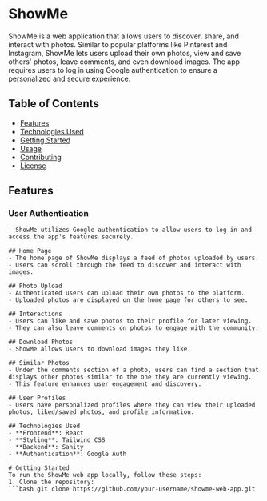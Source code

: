 # ShowMe

ShowMe is a web application that allows users to discover, share, and interact with photos. Similar to popular platforms like Pinterest and Instagram, ShowMe lets users upload their own photos, view and save others' photos, leave comments, and even download images. The app requires users to log in using Google authentication to ensure a personalized and secure experience.

## Table of Contents

- [Features](#features)
- [Technologies Used](#technologies-used)
- [Getting Started](#getting-started)
- [Usage](#usage)
- [Contributing](#contributing)
- [License](#license)

## Features

### User Authentication

```plaintext
- ShowMe utilizes Google authentication to allow users to log in and access the app's features securely.

## Home Page
- The home page of ShowMe displays a feed of photos uploaded by users.
- Users can scroll through the feed to discover and interact with images.

## Photo Upload
- Authenticated users can upload their own photos to the platform.
- Uploaded photos are displayed on the home page for others to see.

## Interactions
- Users can like and save photos to their profile for later viewing.
- They can also leave comments on photos to engage with the community.

## Download Photos
- ShowMe allows users to download images they like.

## Similar Photos
- Under the comments section of a photo, users can find a section that displays other photos similar to the one they are currently viewing.
- This feature enhances user engagement and discovery.

## User Profiles
- Users have personalized profiles where they can view their uploaded photos, liked/saved photos, and profile information.

## Technologies Used
- **Frontend**: React
- **Styling**: Tailwind CSS
- **Backend**: Sanity
- **Authentication**: Google Auth

# Getting Started
To run the ShowMe web app locally, follow these steps:
1. Clone the repository:
```bash git clone https://github.com/your-username/showme-web-app.git
```

